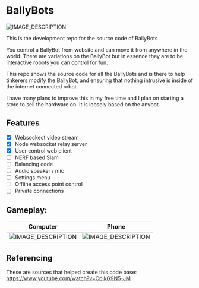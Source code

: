 # BallyBots

![IMAGE_DESCRIPTION](https://i.imgur.com/ZwCYrrB.jpeg)


This is the development repo for the source code of BallyBots

You control a BallyBot from website and can move it from anywhere in the world. There are variations on the BallyBot but in essence they are to be interactive robots you can control for fun.

This repo shows the source code for all the BallyBots and is there to help tinkerers modify the BallyBot, and ensuring that nothing intrusive is inside of the internet connected robot.

I have many plans to improve this in my free time and I plan on starting a store to sell the hardware on. It is loosely based on the anybot.

## Features

- [x] Websockect video stream
- [X] Node websocket relay server
- [x] User control web client
- [ ] NERF based Slam
- [ ] Balancing code
- [ ] Audio speaker / mic
- [ ] Settings menu
- [ ] Offline access point control
- [ ] Private connections

## Gameplay:
Computer             |  Phone
:-------------------------:|:-------------------------:
![IMAGE_DESCRIPTION](https://i.imgur.com/0FqcWRH.jpg)  | ![IMAGE_DESCRIPTION](https://i.imgur.com/E5sQRxn.png)



## Referencing
These are sources that helped create this code base:
https://www.youtube.com/watch?v=CpIkG9N5-JM
